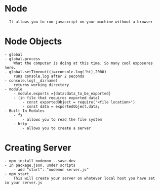 # Node

    - It allows you to run javascript on your machine without a browser

# Node Objects

    - global
    - global.process
        What the computer is doing at this time. So many cool exposures here.
    - global.setTimeout(()=>console.log('hi),2000)
        runs console.log after 2 seconds
    - console.log(__dirname)
        returns working directory
    - module
        - module.exports ={data:data_to_be_exported}
        - (in file that requires exported data)
            - const exportedObject = require('<file location>')
            - const data = exportedObject.data;
    - Built In Modules
        - fs
            - allows you to read the file system
        - http
            - allows you to create a server

# Creating Server

    - npm install nodemon --save-dev
    - In package.json, under scripts
        - add "start": "nodemon server.js"
    - npm start
        This will create your server on whatever local host you have set in your server.js
